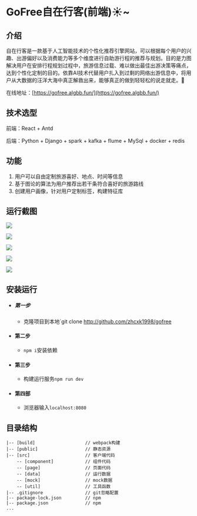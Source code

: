 # GoFree自在行客(前端):sunny:~

## 介绍
自在行客是一款基于人工智能技术的个性化推荐引擎网站，可以根据每个用户的兴趣、出游偏好以及消费能力等多个维度进行自助游行程的推荐与规划。目的是力图解决用户在安排行程规划过程中，旅游信息过载、难以做出最佳出游决策等痛点，达到个性化定制的目的。依靠AI技术代替用户扎入到过剩的网络出游信息中，将用户从大数据的汪洋大海中真正解救出来，能够真正的做到轻轻松的说走就走。:pig:

在线地址：[https://gofree.algbb.fun/](https://gofree.algbb.fun/)

## 技术选型

前端：React + Antd

后端：Python + Django + spark + kafka + flume + MySql + docker + redis

## 功能
1. 用户可以自由定制旅游喜好、地点、时间等信息
2. 基于图论的算法为用户推荐出若干条符合喜好的旅游路线
3. 创建用户画像，针对用户定制标签，构建特征库

## 运行截图

![](https://cdn.algbb.fun/gofree/%E9%A6%96%E9%A1%B5.png)

![](https://cdn.algbb.fun/gofree/%E6%8E%A8%E8%8D%90.png)

![](https://cdn.algbb.fun/gofree/%E8%A1%8C%E7%A8%8B%E6%A6%82%E8%A7%88.png)

![](https://cdn.algbb.fun/gofree/%E8%A1%8C%E7%A8%8B%E8%AF%A6%E6%83%85.png)

![](https://cdn.algbb.fun/gofree/%E8%A1%8C%E7%A8%8B%E6%9B%BF%E6%8D%A2.png)

## 安装运行

* ##### 第一步
    * 克隆项目到本地`git clone http://github.com/zhcxk1998/gofree
* #### 第二步
    * `npm i`安装依赖
* #### 第三步
    * 构建运行服务`npm run dev`
* #### 第四部
    * 浏览器输入`localhost:8080`

## 目录结构

    |-- [build]                   // webpack构建
    |-- [public]                  // 静态资源
    |-- [src]                     // 客户端代码
        -- [component]            // 组件代码
        -- [page]                 // 页面代码
        -- [data]                 // 运行数据
        -- [mock]                 // mock数据
        -- [util]                 // 工具函数
    |-- .gitignore                // git忽略配置
    |-- package-lock.json         // npm
    |-- package.json              // npm
    ...
